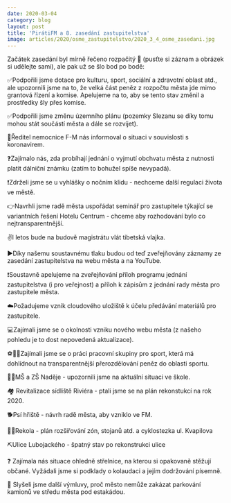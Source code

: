 ```yaml
---
date: 2020-03-04
category: blog
layout: post
title: 'PirátiFM a 8. zasedání zastupitelstva'
image: articles/2020/osme_zastupitelstvo/2020_3_4_osme_zasedani.jpg
---
```

Začátek zasedání byl mírně řečeno rozpačitý 🙈 (pusťte si záznam a obrázek si udělejte sami), ale pak už se šlo bod po bodě:


✅Podpořili jsme dotace pro kulturu, sport, sociální a zdravotní oblast atd., ale upozornili jsme na to, že velká část peněz z rozpočtu města jde mimo grantová řízení a komise. Apelujeme na to, aby se tento stav změnil a prostředky šly přes komise.

✅Podpořili jsme změnu územního plánu (pozemky Slezanu se díky tomu mohou stát součástí města a dále se rozvíjet).

🦠Ředitel nemocnice F-M nás informoval o situaci v souvislosti s koronavirem.

❓Zajímalo nás, zda probíhají jednání o vyjmutí obchvatu města z nutnosti platit dálniční známku (zatím to bohužel spíše nevypadá).

❗️Zdrželi jsme se u vyhlášky o nočním klidu - nechceme další regulaci života ve městě.

👉Navrhli jsme radě města uspořádat seminář pro zastupitele týkající se variantních řešení Hotelu Centrum - chceme aby rozhodování bylo co nejtransparentnější.

✌️I letos bude na budově magistrátu vlát tibetská vlajka.

▶️Díky našemu soustavnému tlaku budou od teď zveřejňovány záznamy ze zasedání zastupitelstva na webu města a na YouTube.

❗️Soustavně apelujeme na zveřejňování příloh programu jednání zastupitelstva (i pro veřejnost) a příloh k zápisům z jednání rady města pro zastupitele města.

☁️Požadujeme vznik cloudového uložiště k účelu předávání materiálů pro zastupitele.

💻Zajímali jsme se o okolnosti vzniku nového webu města (z našeho pohledu je to dost nepovedená aktualizace).

⚽️🏒🏀Zajímali jsme se o práci pracovní skupiny pro sport, která má dohlídnout na transparentnější přerozdělování peněz do oblasti sportu.

👩‍🏫MŠ a ZŠ Naděje - upozornili jsme na aktuální situaci ve škole.

🏘 Revitalizace sídliště Riviéra - ptali jsme se na plán rekonstukcí na rok 2020.

🐕Psí hřiště - návrh radě města, aby vzniklo ve FM.

🚴‍♂️Rekola - plán rozšiřování zón, stojanů atd. a cyklostezka ul. Kvapilova

⛏Ulice Lubojackého - špatný stav po rekonstrukci ulice

❓ Zajímala nás situace ohledně střelnice, na kterou si opakovaně stěžují občané. Vyžádali jsme si podklady o kolaudaci a jejím dodržování písemně.

🚛 Slyšeli jsme další výmluvy, proč město nemůže zakázat parkování kamionů ve středu města pod estakádou.
